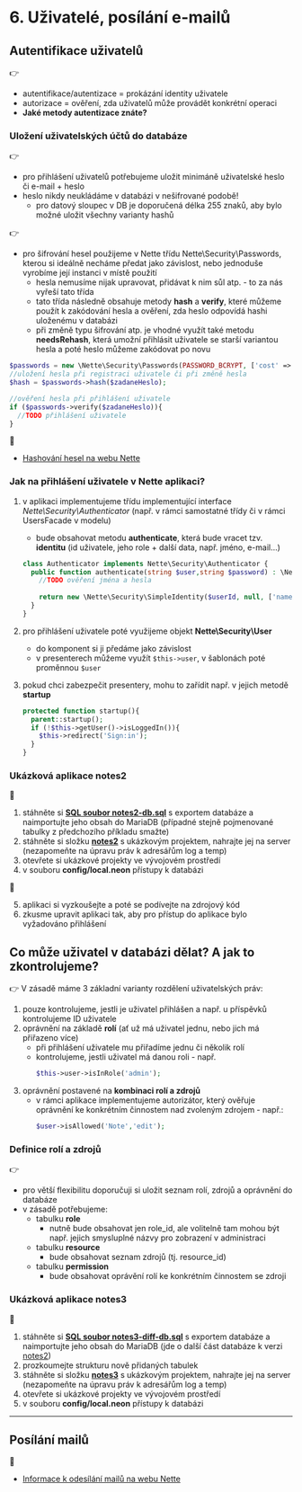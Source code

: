 # 6. Uživatelé, posílání e-mailů

## Autentifikace uživatelů
:point_right:
- autentifikace/autentizace = prokázání identity uživatele
- autorizace = ověření, zda uživatelů může provádět konkrétní operaci
- **Jaké metody autentizace znáte?**

### Uložení uživatelských účtů do databáze
:point_right:
- pro přihlášení uživatelů potřebujeme uložit minimáně uživatelské heslo či e-mail + heslo
- heslo nikdy neukládáme v databázi v nešifrované podobě!
    - pro datový sloupec v DB je doporučená délka 255 znaků, aby bylo možné uložit všechny varianty hashů 

:point_right:
- pro šifrování hesel použijeme v Nette třídu Nette\Security\Passwords, kterou si ideálně necháme předat jako závislost, nebo jednoduše vyrobíme její instanci v místě použití
    - hesla nemusíme nijak upravovat, přidávat k nim sůl atp. - to za nás vyřeší tato třída
    - tato třída následně obsahuje metody **hash** a **verify**, které můžeme použít k zakódování hesla a ověření, zda heslo odpovídá hashi uloženému v databázi
    - při změně typu šifrování atp. je vhodné využít také metodu **needsRehash**, která umožní přihlásit uživatele se starší variantou hesla a poté heslo můžeme zakódovat po novu

```php
$passwords = new \Nette\Security\Passwords(PASSWORD_BCRYPT, ['cost' => 12]);
//uložení hesla při registraci uživatele či při změně hesla
$hash = $passwords->hash($zadaneHeslo);

//ověření hesla při přihlášení uživatele
if ($passwords->verify($zadaneHeslo)){
  //TODO přihlášení uživatele
}
```

:blue_book:
- [Hashování hesel na webu Nette](https://doc.nette.org/cs/3.1/passwords)

### Jak na přihlášení uživatele v Nette aplikaci?
1. v aplikaci implementujeme třídu implementující interface *Nette\Security\Authenticator* (např. v rámci samostatné třídy či v rámci UsersFacade v modelu)
    - bude obsahovat metodu **authenticate**, která bude vracet tzv. **identitu** (id uživatele, jeho role + další data, např. jméno, e-mail...)

    ```php
    class Authenticator implements Nette\Security\Authenticator {
      public function authenticate(string $user,string $password) : \Nette\Security\IIdentity{
        //TODO ověření jména a hesla    
      
        return new \Nette\Security\SimpleIdentity($userId, null, ['name'=>$userName]);
      }
    }
    ```
2. pro přihlášení uživatele poté využijeme objekt **Nette\Security\User**
    - do komponent si ji předáme jako závislost
    - v presenterech můžeme využít ```$this->user```, v šablonách poté proměnnou ```$user```

3. pokud chci zabezpečit presentery, mohu to zařídit např. v jejich metodě **startup**

   ```php
   protected function startup(){ 
     parent::startup();
     if (!$this->getUser()->isLoggedIn()){
       $this->redirect('Sign:in');
     }
   } 
   ```

### Ukázková aplikace notes2
:mega:
1. stáhněte si **[SQL soubor notes2-db.sql](./notes2-db.sql)** s exportem databáze a naimportujte jeho obsah do MariaDB (případné stejně pojmenované tabulky z předchozího příkladu smažte)
2. stáhněte si složku **[notes2](./notes2)** s ukázkovým projektem, nahrajte jej na server (nezapomeňte na úpravu práv k adresářům log a temp)
3. otevřete si ukázkové projekty ve vývojovém prostředí
4. v souboru **config/local.neon** přístupy k databázi

:mega:

5. aplikaci si vyzkoušejte a poté se podívejte na zdrojový kód
6. zkusme upravit aplikaci tak, aby pro přístup do aplikace bylo vyžadováno přihlášení
 
## Co může uživatel v databázi dělat? A jak to zkontrolujeme?
:point_right:
V zásadě máme 3 základní varianty rozdělení uživatelských práv:
1. pouze kontrolujeme, jestli je uživatel přihlášen a např. u příspěvků kontrolujeme ID uživatele
2. oprávnění na základě **rolí** (ať už má uživatel jednu, nebo jich má přiřazeno více)
    - při přihlášení uživatele mu přiřadíme jednu či několik rolí
    - kontrolujeme, jestli uživatel má danou roli - např.
        ```php
        $this->user->isInRole('admin');
        ```
3. oprávnění postavené na **kombinaci rolí a zdrojů**
    - v rámci aplikace implementujeme autorizátor, který ověřuje oprávnění ke konkrétním činnostem nad zvoleným zdrojem - např.: 
        ```php
        $user->isAllowed('Note','edit');  
        ```

### Definice rolí a zdrojů
:point_right:
- pro větší flexibilitu doporučuji si uložit seznam rolí, zdrojů a oprávnění do databáze
- v zásadě potřebujeme:
    - tabulku **role**
        - nutně bude obsahovat jen role_id, ale volitelně tam mohou být např. jejich smysluplné názvy pro zobrazení v administraci
    - tabulku **resource**
        - bude obsahovat seznam zdrojů (tj. resource_id)
    - tabulku **permission**
        - bude obsahovat oprávění rolí ke konkrétním činnostem se zdroji
        
### Ukázková aplikace notes3
:mega:
1. stáhněte si **[SQL soubor notes3-diff-db.sql](./notes3-diff-db.sql)** s exportem databáze a naimportujte jeho obsah do MariaDB (jde o další část databáze k verzi [notes2](./notes2-db.sql))
2. prozkoumejte strukturu nově přidaných tabulek
2. stáhněte si složku **[notes3](./notes3)** s ukázkovým projektem, nahrajte jej na server (nezapomeňte na úpravu práv k adresářům log a temp)
3. otevřete si ukázkové projekty ve vývojovém prostředí
4. v souboru **config/local.neon** přístupy k databázi

---

## Posílání mailů
:blue_book:
- [Informace k odesílání mailů na webu Nette](https://doc.nette.org/cs/3.1/mailing)